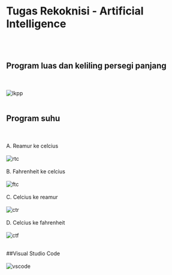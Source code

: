 # Tugas Rekoknisi - Artificial Intelligence
<br><br/>


## Program luas dan keliling persegi panjang
   <br><br/>
   ![lkpp](https://user-images.githubusercontent.com/92994688/139077084-c185bb85-8be7-483f-b597-0ecaeeadea72.png)
   <br><br/>
   
## Program suhu
   <br><br/>
   A. Reamur ke celcius
   <br><br/>
   ![rtc](https://user-images.githubusercontent.com/92994688/139077174-12965e5d-db84-4820-834c-a6fdebf47cb3.png)
   <br><br/>
   B. Fahrenheit ke celcius
   <br><br/>
   ![ftc](https://user-images.githubusercontent.com/92994688/139078313-d7a47753-af37-4a3c-83ee-6e44ba4e9629.png)
   <br><br/>
   C. Celcius ke reamur
   <br><br/>
   ![ctr](https://user-images.githubusercontent.com/92994688/139078375-2858c0f1-97bc-45de-9610-5915afb4c771.png)
   <br><br/>
   D. Celcius ke fahrenheit
   <br><br/>
   ![ctf](https://user-images.githubusercontent.com/92994688/139078443-3c1d10fb-9785-4876-a0fc-cd98ffa25a5b.png)
   <br><br/>
   
##Visual Studio Code
   <br><br/>
   ![vscode](https://user-images.githubusercontent.com/92994688/139077305-e874f7a9-65cd-45d8-b434-e6f8fed0abcb.png)
  
